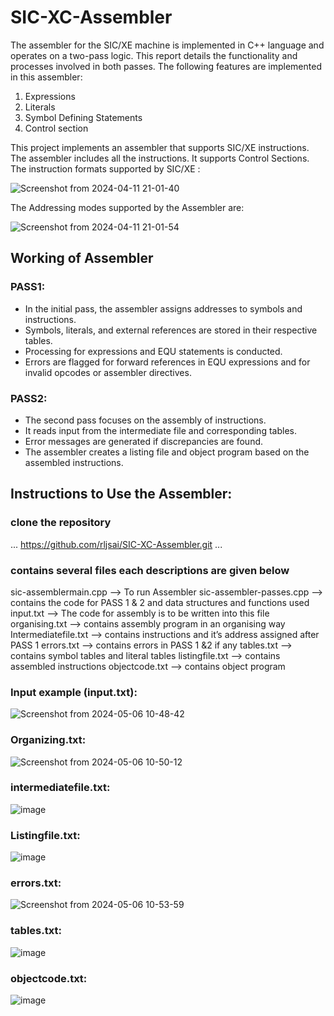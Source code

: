 # SIC-XC-Assembler
The assembler for the SIC/XE machine is implemented in C++ language and operates
on a two-pass logic. This report details the functionality and processes involved
in both passes.
The following features are implemented in this assembler:
1. Expressions
2. Literals
3. Symbol Defining Statements
4. Control section<br>
<P>This project implements an assembler that supports SIC/XE instructions. The
assembler includes all the instructions. It supports Control Sections.<br>
The instruction formats supported by SIC/XE :

![Screenshot from 2024-04-11 21-01-40](https://github.com/rljsai/SIC-XC-Assembler/assets/146453283/0a11e27f-d509-4ebe-a1ec-4fea88f1d6a0)

The Addressing modes supported by the Assembler are:

![Screenshot from 2024-04-11 21-01-54](https://github.com/rljsai/SIC-XC-Assembler/assets/146453283/37c39ce6-7b55-4d5d-adb2-a9f66d17bca0)

## Working of Assembler
### PASS1:
* In the initial pass, the assembler assigns addresses to symbols and instructions.
* Symbols, literals, and external references are stored in their respective tables.
* Processing for expressions and EQU statements is conducted.
* Errors are flagged for forward references in EQU expressions and for invalid opcodes or assembler directives.

### PASS2:
* The second pass focuses on the assembly of instructions.
* It reads input from the intermediate file and corresponding tables.
* Error messages are generated if discrepancies are found.
* The assembler creates a listing file and object program based on the assembled instructions.


## Instructions to Use the Assembler:
### clone the repository
 ...
   https://github.com/rljsai/SIC-XC-Assembler.git
...
### contains several files each descriptions are given below
sic-assemblermain.cpp --> To run Assembler
sic-assembler-passes.cpp --> contains the code for PASS 1 & 2 and data structures and functions used
input.txt --> The code for assembly is to be written into this file
organising.txt --> contains assembly program in an organising way
Intermediatefile.txt --> contains instructions and it’s address assigned after PASS 1
errors.txt --> contains errors in PASS 1 &2 if any
tables.txt --> contains symbol tables and literal tables
listingfile.txt --> contains assembled instructions
objectcode.txt --> contains object program

### Input example (input.txt):
![Screenshot from 2024-05-06 10-48-42](https://github.com/rljsai/SIC-XC-Assembler/assets/146453283/95b9224e-5c58-4c44-9563-f89a75ff3d54)

### Organizing.txt:
![Screenshot from 2024-05-06 10-50-12](https://github.com/rljsai/SIC-XC-Assembler/assets/146453283/cd999051-13bb-46c2-9bce-4d60fe536631)

### intermediatefile.txt:
![image](https://github.com/rljsai/SIC-XC-Assembler/assets/146453283/be91ca82-8bb2-43b9-b6d8-7a532e931df9)

### Listingfile.txt:
![image](https://github.com/rljsai/SIC-XC-Assembler/assets/146453283/06767521-b6e5-4675-9be7-813566f86f7c)

### errors.txt:
![Screenshot from 2024-05-06 10-53-59](https://github.com/rljsai/SIC-XC-Assembler/assets/146453283/534f85ff-be19-4bf2-8e08-f02d1476b09c)

### tables.txt:
![image](https://github.com/rljsai/SIC-XC-Assembler/assets/146453283/f6d0e171-9538-4b1a-b2b7-7680365b2ce9)

### objectcode.txt:
![image](https://github.com/rljsai/SIC-XC-Assembler/assets/146453283/ca19a013-3ed6-4442-ace3-cacb039c0b58)








